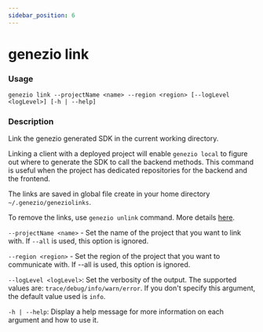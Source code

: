 ```yaml
---
sidebar_position: 6
---
```


# genezio link

### Usage

`genezio link --projectName <name> --region <region> [--logLevel <logLevel>] [-h | --help]`

### Description

Link the genezio generated SDK in the current working directory.

Linking a client with a deployed project will enable `genezio local` to figure out where to generate the SDK to call the backend methods. This command is useful when the project has dedicated repositories for the backend and the frontend.

The links are saved in global file create in your home directory `~/.genezio/geneziolinks`.

To remove the links, use `genezio unlink` command. More details [here](genezio-unlink).

`--projectName <name>` - Set the name of the project that you want to link with. If `--all` is used, this option is ignored.

`--region <region>` - Set the region of the project that you want to communicate with. If --all is used, this option is ignored.

`--logLevel <logLevel>`: Set the verbosity of the output. The supported values are: `trace/debug/info/warn/error`. If you don't specify this argument, the default value used is `info`.

`-h | --help`: Display a help message for more information on each argument and how to use it.

